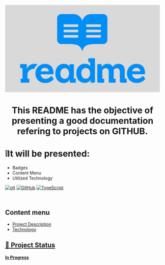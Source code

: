 <p width="100%" align="center">
    <img src="./image/readme.png-2.png" width="600px">
</p> 

<h1 id="projectdescription" align="center" README Pattern </h1>

This README has the objective of presenting a good documentation refering to projects on GITHUB.
<br>

<h1 align="left">❕It will be presented: </h1>

- Badges
- Content Menu
- Utilized Technology


[![git](https://img.shields.io/badge/--F05032?logo=git&logoColor=ffffff)](http://git-scm.com/) [![GitHub](https://img.shields.io/badge/--181717?logo=github&logoColor=ffffff)](https://github.com/) [![TypeScript](https://img.shields.io/badge/--3178C6?logo=typescript&logoColor=ffffff)](https://www.typescriptlang.org/)

<br>

## Content menu

<ul>
    <li><a href="projectdescripiton">Project Description</a/li>
    <li><a href="technolgy"</a>Technology</li>
</ul> 

## :rocket: Project Status
<h4>In Progress</h4>
